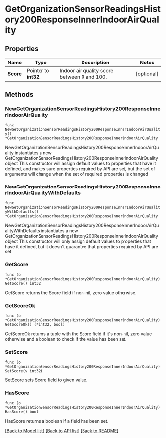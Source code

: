 # GetOrganizationSensorReadingsHistory200ResponseInnerIndoorAirQuality

## Properties

Name | Type | Description | Notes
------------ | ------------- | ------------- | -------------
**Score** | Pointer to **int32** | Indoor air quality score between 0 and 100. | [optional] 

## Methods

### NewGetOrganizationSensorReadingsHistory200ResponseInnerIndoorAirQuality

`func NewGetOrganizationSensorReadingsHistory200ResponseInnerIndoorAirQuality() *GetOrganizationSensorReadingsHistory200ResponseInnerIndoorAirQuality`

NewGetOrganizationSensorReadingsHistory200ResponseInnerIndoorAirQuality instantiates a new GetOrganizationSensorReadingsHistory200ResponseInnerIndoorAirQuality object
This constructor will assign default values to properties that have it defined,
and makes sure properties required by API are set, but the set of arguments
will change when the set of required properties is changed

### NewGetOrganizationSensorReadingsHistory200ResponseInnerIndoorAirQualityWithDefaults

`func NewGetOrganizationSensorReadingsHistory200ResponseInnerIndoorAirQualityWithDefaults() *GetOrganizationSensorReadingsHistory200ResponseInnerIndoorAirQuality`

NewGetOrganizationSensorReadingsHistory200ResponseInnerIndoorAirQualityWithDefaults instantiates a new GetOrganizationSensorReadingsHistory200ResponseInnerIndoorAirQuality object
This constructor will only assign default values to properties that have it defined,
but it doesn't guarantee that properties required by API are set

### GetScore

`func (o *GetOrganizationSensorReadingsHistory200ResponseInnerIndoorAirQuality) GetScore() int32`

GetScore returns the Score field if non-nil, zero value otherwise.

### GetScoreOk

`func (o *GetOrganizationSensorReadingsHistory200ResponseInnerIndoorAirQuality) GetScoreOk() (*int32, bool)`

GetScoreOk returns a tuple with the Score field if it's non-nil, zero value otherwise
and a boolean to check if the value has been set.

### SetScore

`func (o *GetOrganizationSensorReadingsHistory200ResponseInnerIndoorAirQuality) SetScore(v int32)`

SetScore sets Score field to given value.

### HasScore

`func (o *GetOrganizationSensorReadingsHistory200ResponseInnerIndoorAirQuality) HasScore() bool`

HasScore returns a boolean if a field has been set.


[[Back to Model list]](../README.md#documentation-for-models) [[Back to API list]](../README.md#documentation-for-api-endpoints) [[Back to README]](../README.md)


